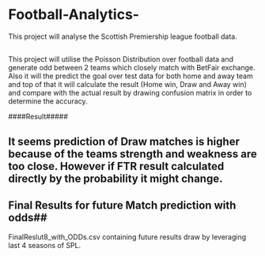 # Football-Analytics-
This project will analyse the Scottish Premiership league football data.

##
This project will utilise the Poisson Distribution over football data and generate odd between 2 teams which closely match with BetFair exchange. 
Also it will the predict the goal over test data for both home and away team and top of that it will calculate the result (Home win, Draw and Away win) and compare with the actual result by drawing confusion matrix in order to determine the accuracy.


####Result#####

## It seems prediction of Draw matches is higher because of the teams strength and weakness are too close. However if FTR result calculated  directly by the probability it might change.

## Final Results for future Match prediction with odds##
FinalReslut8_with_ODDs.csv containing future results draw by leveraging last 4 seasons of SPL.
